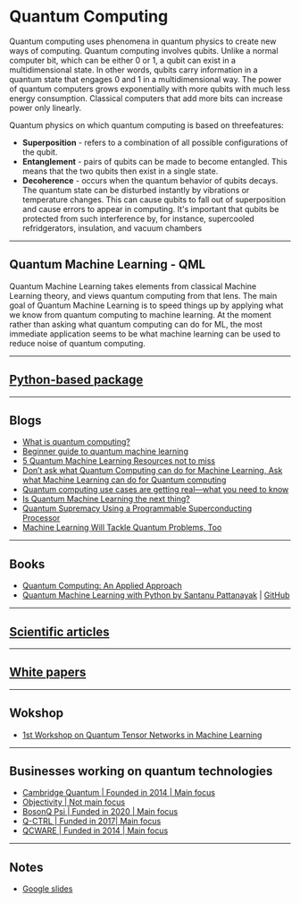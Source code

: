 # Quantum Computing
Quantum computing uses phenomena in quantum physics to create new ways of computing. Quantum computing involves qubits. Unlike a normal computer bit, which can be either 0 or 1, a qubit can exist in a multidimensional state. In other words, qubits carry information in a quantum state that engages 0 and 1 in a multidimensional way. The power of quantum computers grows exponentially with more qubits with much less energy consumption. Classical computers that add more bits can increase power only linearly.

Quantum physics on which quantum computing is based on threefeatures:
  - **Superposition** - refers to a combination of all possible configurations of the qubit. 
  - **Entanglement** - pairs of qubits can be made to become entangled. This means that the two qubits then exist in a single state. 
  - **Decoherence** - occurs when the quantum behavior of qubits decays. The quantum state can be disturbed instantly by vibrations or temperature changes. This can cause qubits to fall out of superposition and cause errors to appear in computing. It's important that qubits be protected from such interference by, for instance, supercooled refridgerators, insulation, and vacuum chambers
***

## Quantum Machine Learning - QML
Quantum Machine Learning takes elements from classical Machine Learning theory, and views quantum computing from that lens. The main goal of Quantum Machine Learning is to speed things up by applying what we know from quantum computing to machine learning. At the moment rather than asking what quantum computing can do for ML, the most immediate application seems to be what machine learning can be used to reduce noise of quantum computing.
***

## [Python-based package](https://github.com/kyaiooiayk/Quantum-Computing-Notes/blob/main/notes/Python-based%20packages.md)
***

## Blogs
- [What is quantum computing?](https://www.investopedia.com/terms/q/quantum-computing.asp)
- [Beginner guide to quantum machine learning](https://blog.paperspace.com/beginners-guide-to-quantum-machine-learning/)
- [5 Quantum Machine Learning Resources not to miss](https://towardsdatascience.com/5-quantum-machine-learning-resources-not-to-miss-8aeff7655604)
- [Don’t ask what Quantum Computing can do for Machine Learning, Ask what Machine Learning can do for Quantum computing](https://towardsdatascience.com/dont-ask-what-quantum-computing-can-do-for-machine-learning-cc44feeb51e8)
- [Quantum computing use cases are getting real—what you need to know](https://www.mckinsey.com/capabilities/mckinsey-digital/our-insights/quantum-computing-use-cases-are-getting-real-what-you-need-to-know)
- [Is Quantum Machine Learning the next thing?](https://medium.com/illumination-curated/is-quantum-machine-learning-the-next-thing-6328b594f424)
- [Quantum Supremacy Using a Programmable Superconducting Processor](https://ai.googleblog.com/2019/10/quantum-supremacy-using-programmable.html)
- [Machine Learning Will Tackle Quantum Problems, Too](https://spectrum.ieee.org/machine-learning-quantum)
***

## Books
- [Quantum Computing: An Applied Approach](https://www.amazon.com/Quantum-Computing_-An-Applied-Approach/dp/3030832732/ref=sr_1_21?crid=2UCJ1VCPRDH78&keywords=quantum+computing&qid=1643820303&s=books&sprefix=quantum+computing%2Cstripbooks%2C41&sr=1-21&gclid=CjwKCAjwp9qZBhBkEiwAsYFsb4xn0yOXSy2gRUwsUFg9BLHlCyf-Wp30Im3Dh6fKQ3oLtDU_Xbz3OxoC5rkQAvD_BwE)
- [Quantum Machine Learning with Python by Santanu Pattanayak](https://link.springer.com/book/10.1007/978-1-4842-6522-2) | [GitHub](https://github.com/Apress/quantum-machine-learning-python)
***

## [Scientific articles](https://github.com/kyaiooiayk/Quantum-Computing-Notes/tree/main/notes)
***

## [White papers](https://github.com/kyaiooiayk/Quantum-Computing-Notes/blob/main/notes/White_papers.md)
***

## Wokshop
- [1st Workshop on Quantum Tensor Networks in Machine Learning](https://tensorworkshop.github.io/NeurIPS2020/accepted_papers.html)
***

## Businesses working on quantum technologies
- [Cambridge Quantum | Founded in 2014 | Main focus](https://cambridgequantum.com/)
- [Objectivity | Not main focus](https://www.objectivity.co.uk/services/quantum-computing/)
- [BosonQ Psi | Funded in 2020 | Main focus](https://www.bosonqpsi.com/)
- [Q-CTRL | Funded in 2017| Main focus](https://q-ctrl.com/)
- [QCWARE | Funded in 2014 | Main focus](https://www.qcware.com/team)
***

## Notes
- [Google slides](https://drive.google.com/drive/u/1/folders/1O5rPQbLesRYI8hlQbYly6Ch4BjF-DXXK)

